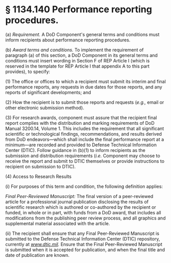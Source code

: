 # § 1134.140   Performance reporting procedures.

(a) *Requirement.* A DoD Component's general terms and conditions must inform recipients about performance reporting procedures.


(b) *Award terms and conditions.* To implement the requirement of paragraph (a) of this section, a DoD Component in its general terms and conditions must insert wording in Section F of REP Article I (which is reserved in the template for REP Article I that appendix A to this part provides), to specify:


(1) The office or offices to which a recipient must submit its interim and final performance reports, any requests in due dates for those reports, and any reports of significant developments; and


(2) How the recipient is to submit those reports and requests (*e.g.,* email or other electronic submission method).


(3) For research awards, component must assure that the recipient final report complies with the distribution and marking requirements of DoD Manual 3200.14, Volume 1. This includes the requirement that all significant scientific or technological findings, recommendations, and results derived from DoD endeavors—which shall include the final performance report at a minimum—are recorded and provided to Defense Technical Information Center (DTIC). Follow guidance in (b)(1) to inform recipients as the submission and distribution requirements (*i.e.* Component may choose to receive the report and submit to DTIC themselves or provide instructions to recipient on submission to DTIC).


(4) Access to Research Results


(i) For purposes of this term and condition, the following definition applies:


*Final Peer-Reviewed Manuscript:* The final version of a peer-reviewed article for a professional journal publication disclosing the results of scientific research which is authored or co-authored by the recipient or funded, in whole or in part, with funds from a DoD award, that includes all modifications from the publishing peer review process, and all graphics and supplemental material associated with the article.


(ii) The recipient shall ensure that any Final Peer-Reviewed Manuscript is submitted to the Defense Technical Information Center (DTIC) repository, currently at *www.dtic.mil.* Ensure that the Final Peer-Reviewed Manuscript is submitted when it is accepted for publication, and when the final title and date of publication are known.




